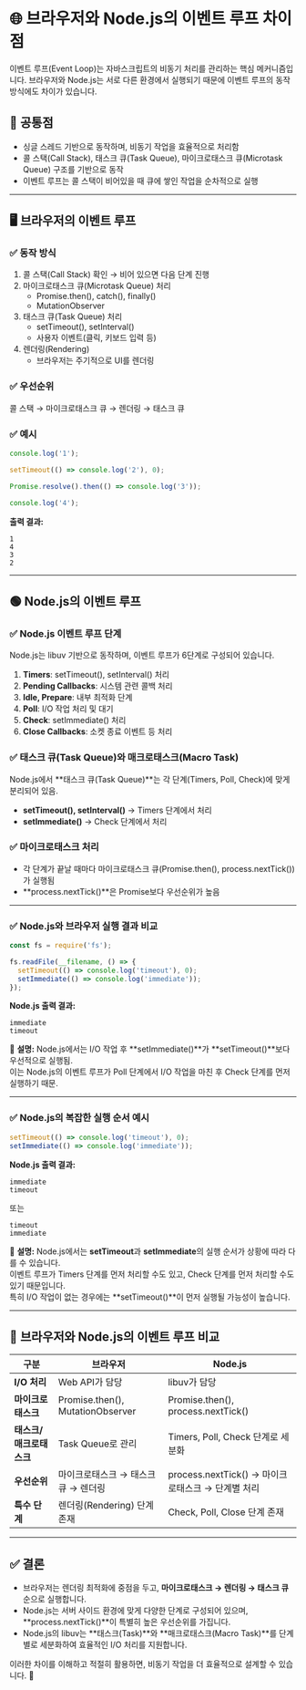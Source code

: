 # 🌐 브라우저와 Node.js의 이벤트 루프 차이점

이벤트 루프(Event Loop)는 자바스크립트의 비동기 처리를 관리하는 핵심 메커니즘입니다. 브라우저와 Node.js는 서로 다른 환경에서 실행되기 때문에 이벤트 루프의 동작 방식에도 차이가 있습니다.

## 📌 공통점

- 싱글 스레드 기반으로 동작하며, 비동기 작업을 효율적으로 처리함
- 콜 스택(Call Stack), 태스크 큐(Task Queue), 마이크로태스크 큐(Microtask Queue) 구조를 기반으로 동작
- 이벤트 루프는 콜 스택이 비어있을 때 큐에 쌓인 작업을 순차적으로 실행

---

## 🖥️ 브라우저의 이벤트 루프

### ✅ 동작 방식

1. 콜 스택(Call Stack) 확인 → 비어 있으면 다음 단계 진행
2. 마이크로태스크 큐(Microtask Queue) 처리
   - Promise.then(), catch(), finally()
   - MutationObserver
3. 태스크 큐(Task Queue) 처리
   - setTimeout(), setInterval()
   - 사용자 이벤트(클릭, 키보드 입력 등)
4. 렌더링(Rendering)
   - 브라우저는 주기적으로 UI를 렌더링

### ✅ 우선순위

콜 스택 → 마이크로태스크 큐 → 렌더링 → 태스크 큐

### ✅ 예시

```javascript
console.log('1');

setTimeout(() => console.log('2'), 0);

Promise.resolve().then(() => console.log('3'));

console.log('4');
```

**출력 결과:**

```
1
4
3
2
```

---

## 🟢 Node.js의 이벤트 루프

### ✅ Node.js 이벤트 루프 단계

Node.js는 libuv 기반으로 동작하며, 이벤트 루프가 6단계로 구성되어 있습니다.

1. **Timers**: setTimeout(), setInterval() 처리
2. **Pending Callbacks**: 시스템 관련 콜백 처리
3. **Idle, Prepare**: 내부 최적화 단계
4. **Poll**: I/O 작업 처리 및 대기
5. **Check**: setImmediate() 처리
6. **Close Callbacks**: 소켓 종료 이벤트 등 처리

### ✅ 태스크 큐(Task Queue)와 매크로태스크(Macro Task)

Node.js에서 **태스크 큐(Task Queue)**는 각 단계(Timers, Poll, Check)에 맞게 분리되어 있음.

- **setTimeout(), setInterval()** → Timers 단계에서 처리
- **setImmediate()** → Check 단계에서 처리

### ✅ 마이크로태스크 처리

- 각 단계가 끝날 때마다 마이크로태스크 큐(Promise.then(), process.nextTick())가 실행됨
- **process.nextTick()**은 Promise보다 우선순위가 높음

---

### ✅ Node.js와 브라우저 실행 결과 비교

```javascript
const fs = require('fs');

fs.readFile(__filename, () => {
  setTimeout(() => console.log('timeout'), 0);
  setImmediate(() => console.log('immediate'));
});
```

**Node.js 출력 결과:**

```
immediate
timeout
```

🔎 **설명:**
Node.js에서는 I/O 작업 후 **setImmediate()**가 **setTimeout()**보다 우선적으로 실행됨.  
이는 Node.js의 이벤트 루프가 Poll 단계에서 I/O 작업을 마친 후 Check 단계를 먼저 실행하기 때문.

---

### ✅ Node.js의 복잡한 실행 순서 예시

```javascript
setTimeout(() => console.log('timeout'), 0);
setImmediate(() => console.log('immediate'));
```

**Node.js 출력 결과:**

```
immediate
timeout
```

또는

```
timeout
immediate
```

🔎 **설명:**
Node.js에서는 **setTimeout**과 **setImmediate**의 실행 순서가 상황에 따라 다를 수 있습니다.  
이벤트 루프가 Timers 단계를 먼저 처리할 수도 있고, Check 단계를 먼저 처리할 수도 있기 때문입니다.  
특히 I/O 작업이 없는 경우에는 **setTimeout()**이 먼저 실행될 가능성이 높습니다.

---

## 🔎 브라우저와 Node.js의 이벤트 루프 비교

| 구분                    | 브라우저                            | Node.js                                           |
| ----------------------- | ----------------------------------- | ------------------------------------------------- |
| **I/O 처리**            | Web API가 담당                      | libuv가 담당                                      |
| **마이크로태스크**      | Promise.then(), MutationObserver    | Promise.then(), process.nextTick()                |
| **태스크/매크로태스크** | Task Queue로 관리                   | Timers, Poll, Check 단계로 세분화                 |
| **우선순위**            | 마이크로태스크 → 태스크 큐 → 렌더링 | process.nextTick() → 마이크로태스크 → 단계별 처리 |
| **특수 단계**           | 렌더링(Rendering) 단계 존재         | Check, Poll, Close 단계 존재                      |

---

## ✅ 결론

- 브라우저는 렌더링 최적화에 중점을 두고, **마이크로태스크 → 렌더링 → 태스크 큐** 순으로 실행합니다.
- Node.js는 서버 사이드 환경에 맞게 다양한 단계로 구성되어 있으며, **process.nextTick()**이 특별히 높은 우선순위를 가집니다.
- Node.js의 libuv는 **태스크(Task)**와 **매크로태스크(Macro Task)**를 단계별로 세분화하여 효율적인 I/O 처리를 지원합니다.

이러한 차이를 이해하고 적절히 활용하면, 비동기 작업을 더 효율적으로 설계할 수 있습니다. 🚀
